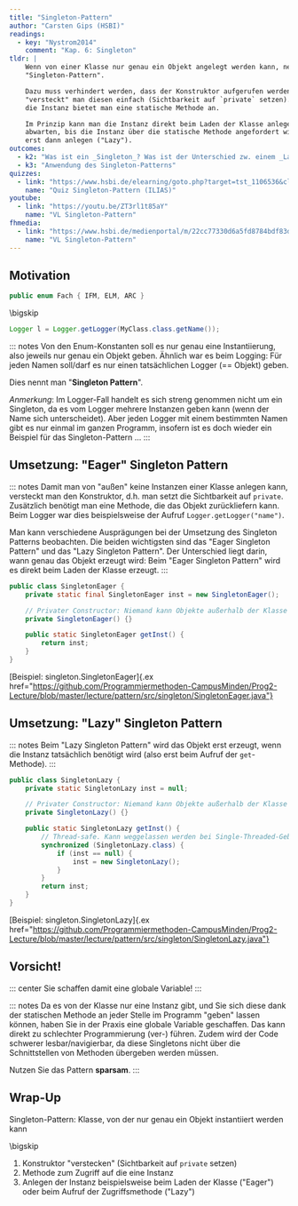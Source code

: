 ```yaml
---
title: "Singleton-Pattern"
author: "Carsten Gips (HSBI)"
readings:
  - key: "Nystrom2014"
    comment: "Kap. 6: Singleton"
tldr: |
    Wenn von einer Klasse nur genau ein Objekt angelegt werden kann, nennt man dies auch das
    "Singleton-Pattern".

    Dazu muss verhindert werden, dass der Konstruktor aufgerufen werden kann. Üblicherweise
    "versteckt" man diesen einfach (Sichtbarkeit auf `private` setzen). Für den Zugriff auf
    die Instanz bietet man eine statische Methode an.

    Im Prinzip kann man die Instanz direkt beim Laden der Klasse anlegen ("Eager") oder
    abwarten, bis die Instanz über die statische Methode angefordert wird, und das Objekt
    erst dann anlegen ("Lazy").
outcomes:
  - k2: "Was ist ein _Singleton_? Was ist der Unterschied zw. einem _Lazy_ und einem _Eager_ Singleton?"
  - k3: "Anwendung des Singleton-Patterns"
quizzes:
  - link: "https://www.hsbi.de/elearning/goto.php?target=tst_1106536&client_id=FH-Bielefeld"
    name: "Quiz Singleton-Pattern (ILIAS)"
youtube:
  - link: "https://youtu.be/ZT3rl1t85aY"
    name: "VL Singleton-Pattern"
fhmedia:
  - link: "https://www.hsbi.de/medienportal/m/22cc77330d6a5fd8784bdf83dc050be4173622cf4ea3c1ef7ddbefa1350d12ea144e228fdded23a4b96aa6948c3b4613f51f99de8c3cd0d3b858577e67851bb5"
    name: "VL Singleton-Pattern"
---
```



## Motivation

```java
public enum Fach { IFM, ELM, ARC }
```

\bigskip

```java
Logger l = Logger.getLogger(MyClass.class.getName());
```

::: notes
Von den Enum-Konstanten soll es nur genau eine Instantiierung, also jeweils nur genau ein Objekt
geben. Ähnlich war es beim Logging: Für jeden Namen soll/darf es nur einen tatsächlichen Logger
(== Objekt) geben.

Dies nennt man "**Singleton Pattern**".

_Anmerkung_: Im Logger-Fall handelt es sich streng genommen nicht um ein Singleton, da es vom
Logger mehrere Instanzen geben kann (wenn der Name sich unterscheidet). Aber jeden Logger mit
einem bestimmten Namen gibt es nur einmal im ganzen Programm, insofern ist es doch wieder ein
Beispiel für das Singleton-Pattern ...
:::


## Umsetzung: "Eager" Singleton Pattern

::: notes
Damit man von "außen" keine Instanzen einer Klasse anlegen kann, versteckt man den Konstruktor,
d.h. man setzt die Sichtbarkeit auf `private`. Zusätzlich benötigt man eine Methode, die das
Objekt zurückliefern kann. Beim Logger war dies beispielsweise der Aufruf `Logger.getLogger("name")`.

Man kann verschiedene Ausprägungen bei der Umsetzung des Singleton Patterns beobachten. Die
beiden wichtigsten sind das "Eager Singleton Pattern" und das "Lazy Singleton Pattern". Der
Unterschied liegt darin, wann genau das Objekt erzeugt wird: Beim "Eager Singleton Pattern"
wird es direkt beim Laden der Klasse erzeugt.
:::

```java
public class SingletonEager {
    private static final SingletonEager inst = new SingletonEager();

    // Privater Constructor: Niemand kann Objekte außerhalb der Klasse anlegen
    private SingletonEager() {}

    public static SingletonEager getInst() {
        return inst;
    }
}
```

[Beispiel: singleton.SingletonEager]{.ex href="https://github.com/Programmiermethoden-CampusMinden/Prog2-Lecture/blob/master/lecture/pattern/src/singleton/SingletonEager.java"}


## Umsetzung: "Lazy" Singleton Pattern

::: notes
Beim "Lazy Singleton Pattern" wird das Objekt erst erzeugt, wenn die Instanz tatsächlich benötigt
wird (also erst beim Aufruf der `get`-Methode).
:::

```java
public class SingletonLazy {
    private static SingletonLazy inst = null;

    // Privater Constructor: Niemand kann Objekte außerhalb der Klasse anlegen
    private SingletonLazy() {}

    public static SingletonLazy getInst() {
        // Thread-safe. Kann weggelassen werden bei Single-Threaded-Gebrauch
        synchronized (SingletonLazy.class) {
            if (inst == null) {
                inst = new SingletonLazy();
            }
        }
        return inst;
    }
}
```

[Beispiel: singleton.SingletonLazy]{.ex href="https://github.com/Programmiermethoden-CampusMinden/Prog2-Lecture/blob/master/lecture/pattern/src/singleton/SingletonLazy.java"}


## Vorsicht!

::: center
Sie schaffen damit eine globale Variable!
:::

::: notes
Da es von der Klasse nur eine Instanz gibt, und Sie sich diese dank der statischen Methode an jeder
Stelle im Programm "geben" lassen können, haben Sie in der Praxis eine globale Variable geschaffen.
Das kann direkt zu schlechter Programmierung (ver-) führen. Zudem wird der Code schwerer lesbar/navigierbar,
da diese Singletons nicht über die Schnittstellen von Methoden übergeben werden müssen.

Nutzen Sie das Pattern **sparsam**.
:::


## Wrap-Up

Singleton-Pattern: Klasse, von der nur genau ein Objekt instantiiert werden kann

\bigskip

1.  Konstruktor "verstecken" (Sichtbarkeit auf `private` setzen)
2.  Methode zum Zugriff auf die eine Instanz
3.  Anlegen der Instanz beispielsweise beim Laden der Klasse ("Eager") oder
    beim Aufruf der Zugriffsmethode ("Lazy")
